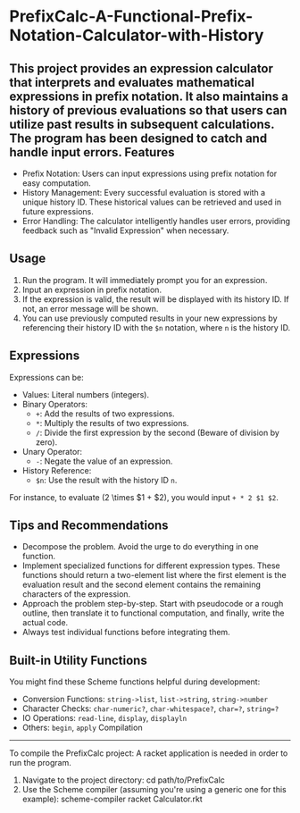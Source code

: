 # PrefixCalc-A-Functional-Prefix-Notation-Calculator-with-History
This project provides an expression calculator that interprets and evaluates mathematical expressions in prefix notation. It also maintains a history of previous evaluations so that users can utilize past results in subsequent calculations. The program has been designed to catch and handle input errors.
Features
--------

- Prefix Notation: Users can input expressions using prefix notation for easy computation.
- History Management: Every successful evaluation is stored with a unique history ID. These historical values can be retrieved and used in future expressions.
- Error Handling: The calculator intelligently handles user errors, providing feedback such as "Invalid Expression" when necessary.

Usage
-----

1. Run the program. It will immediately prompt you for an expression.
2. Input an expression in prefix notation.
3. If the expression is valid, the result will be displayed with its history ID. If not, an error message will be shown.
4. You can use previously computed results in your new expressions by referencing their history ID with the `$n` notation, where `n` is the history ID.

Expressions
-----------

Expressions can be:
- Values: Literal numbers (integers).
- Binary Operators: 
  - `+`: Add the results of two expressions.
  - `*`: Multiply the results of two expressions.
  - `/`: Divide the first expression by the second (Beware of division by zero).
- Unary Operator: 
  - `-`: Negate the value of an expression.
- History Reference: 
  - `$n`: Use the result with the history ID `n`.

For instance, to evaluate \(2 \times $1 + $2\), you would input `+ * 2 $1 $2`.

Tips and Recommendations
------------------------

- Decompose the problem. Avoid the urge to do everything in one function.
- Implement specialized functions for different expression types. These functions should return a two-element list where the first element is the evaluation result and the second element contains the remaining characters of the expression.
- Approach the problem step-by-step. Start with pseudocode or a rough outline, then translate it to functional computation, and finally, write the actual code.
- Always test individual functions before integrating them.

Built-in Utility Functions
--------------------------

You might find these Scheme functions helpful during development:

- Conversion Functions: `string->list`, `list->string`, `string->number`
- Character Checks: `char-numeric?`, `char-whitespace?`, `char=?`, `string=?`
- IO Operations: `read-line`, `display`, `displayln`
- Others: `begin`, `apply`
Compilation
-----------

To compile the PrefixCalc project:
A racket application is needed in order to run the program.

1. Navigate to the project directory:
   cd path/to/PrefixCalc 
2. Use the Scheme compiler (assuming you're using a generic one for this example):
   scheme-compiler racket Calculator.rkt 
